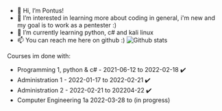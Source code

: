 - 👋 Hi, I’m Pontus!
- 👀 I’m interested in learning more about coding in general, i'm new and my goal is to work as a pentester :)
- 🌱 I’m currently learning python, c# and kali linux
- 📫 You can reach me here on github :)
![Github stats](https://github-readme-stats.vercel.app/api?username=bullez1337)

Courses im done with:
- Programming 1, python & c# - 2021-06-12 to 2022-02-18 ✔️
- Administration 1 - 2022-01-17 to 2022-02-21 ✔️
- Administration 2 - 2022-02-21 to 202204-22 ✔️
- Computer Engineering 1a 2022-03-28 to (in progress)
